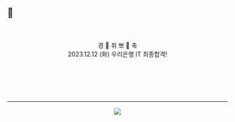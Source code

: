 ## 👋
<br/>
<br/>

  <div align="center">
경 🎉 취 뽀 🎉 축
</br>
2023.12.12 (화) 우리은행 IT 최종합격!

<br>
<br>
<br>
<br>
<br>
<br>

<hr/>

    
<a href="https://hits.seeyoufarm.com"><img src="https://hits.seeyoufarm.com/api/count/incr/badge.svg?url=https%3A%2F%2Fgithub.com%2F9somang%2Fhit-counter&count_bg=%232ACEC9&title_bg=%23555555&title=hits&edge_flat=false"/></a>
